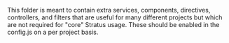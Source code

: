 This folder is meant to contain extra services, components, directives, controllers, and filters that are useful for many different projects but which are not required for "core" Stratus usage. These should be enabled in the config.js on a per project basis.
